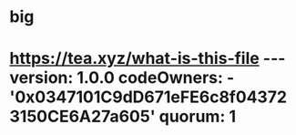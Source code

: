 # big
# https://tea.xyz/what-is-this-file --- version: 1.0.0 codeOwners:   - '0x0347101C9dD671eFE6c8f043723150CE6A27a605' quorum: 1

